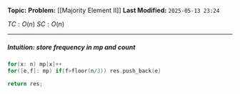**Topic:** 
**Problem:**  [[Majority Element II]]
**Last Modified:**  `2025-05-13 23:24`

 $TC: O(n)$
 $SC: O(n)$

---
##### **Intuition**: store frequency in **mp** and count

 
```cpp
for(x: n) mp[x]++
for([e,f]: mp) if(f>floor(n/3)) res.push_back(e)

return res;
```

